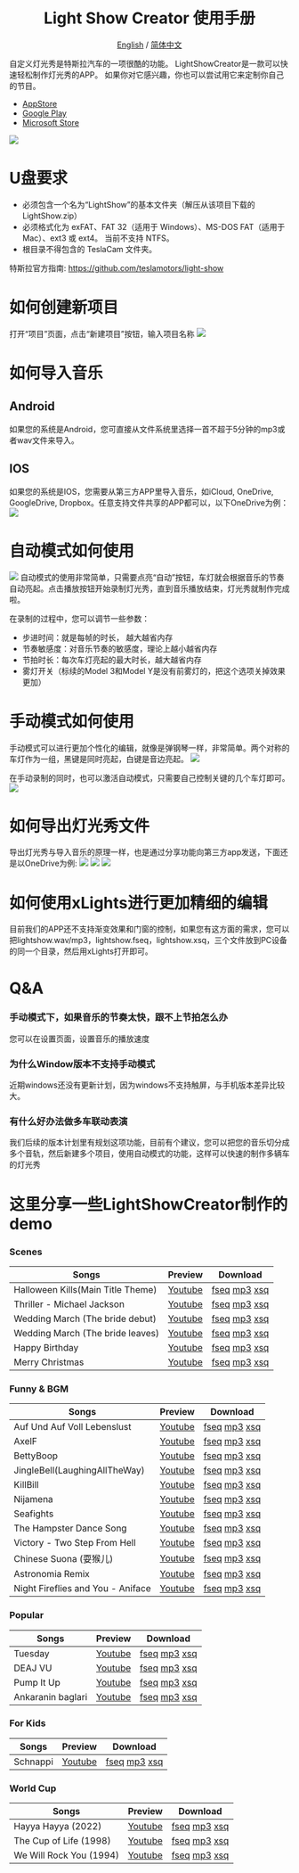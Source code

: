 <h1 align="center"/>Light Show Creator 使用手册</h1>
<p align="center">
	<a href="./README.md">English</a>
	/
    <a href="./README-zh.md">简体中文</a>
</p>

自定义灯光秀是特斯拉汽车的一项很酷的功能。 LightShowCreator是一款可以快速轻松制作灯光秀的APP。 如果你对它感兴趣，你也可以尝试用它来定制你自己的节目。
+ [AppStore](https://apps.apple.com/us/app/light-show-creator/id6446385602)
+ [Google Play](https://play.google.com/store/apps/details?id=com.coding1024.tslshow)
+ [Microsoft Store](https://www.microsoft.com/store/productId/9PL28B7M856D)

![](Images/preview.gif)

# U盘要求
+ 必须包含一个名为“LightShow”的基本文件夹（解压从该项目下载的 LightShow.zip）
+ 必须格式化为 exFAT、FAT 32（适用于 Windows）、MS-DOS FAT（适用于 Mac）、ext3 或 ext4。 当前不支持 NTFS。
+ 根目录不得包含的 TeslaCam 文件夹。

特斯拉官方指南: https://github.com/teslamotors/light-show

# 如何创建新项目
打开“项目”页面，点击“新建项目”按钮，输入项目名称
![](Images/new-project.png)

# 如何导入音乐
## Android
如果您的系统是Android，您可直接从文件系统里选择一首不超于5分钟的mp3或者wav文件来导入。

## IOS
如果您的系统是IOS，您需要从第三方APP里导入音乐，如iCloud, OneDrive, GoogleDrive, Dropbox。任意支持文件共享的APP都可以，以下OneDrive为例：
![](Images/import01.png)

# 自动模式如何使用
![](Images/auto.png)
自动模式的使用非常简单，只需要点亮“自动”按钮，车灯就会根据音乐的节奏自动亮起。点击播放按钮开始录制灯光秀，直到音乐播放结束，灯光秀就制作完成啦。

在录制的过程中，您可以调节一些参数：
+ 步进时间：就是每帧的时长， 越大越省内存
+ 节奏敏感度：对音乐节奏的敏感度，理论上越小越省内存
+ 节拍时长：每次车灯亮起的最大时长，越大越省内存
+ 雾灯开关（标续的Model 3和Model Y是没有前雾灯的，把这个选项关掉效果更加）

# 手动模式如何使用
手动模式可以进行更加个性化的编辑，就像是弹钢琴一样，非常简单。两个对称的车灯作为一组，黑键是同时亮起，白键是音边亮起。
![](Images/manual01.png)

在手动录制的同时，也可以激活自动模式，只需要自己控制关键的几个车灯即可。
![](Images/manual02.png)

# 如何导出灯光秀文件
导出灯光秀与导入音乐的原理一样，也是通过分享功能向第三方app发送，下面还是以OneDrive为例:
![](Images/export01.png)
![](Images/export02.png)
![](Images/export03.png)


# 如何使用xLights进行更加精细的编辑
目前我们的APP还不支持渐变效果和门窗的控制，如果您有这方面的需求，您可以把lightshow.wav/mp3，lightshow.fseq，lightshow.xsq，三个文件放到PC设备的同一个目录，然后用xLights打开即可。

# Q&A
### 手动模式下，如果音乐的节奏太快，跟不上节拍怎么办
您可以在设置页面，设置音乐的播放速度

### 为什么Window版本不支持手动模式
近期windows还没有更新计划，因为windows不支持触屏，与手机版本差异比较大。

### 有什么好办法做多车联动表演
我们后续的版本计划里有规划这项功能，目前有个建议，您可以把您的音乐切分成多个音轨，然后新建多个项目，使用自动模式的功能，这样可以快速的制作多辆车的灯光秀

# 这里分享一些LightShowCreator制作的demo
### Scenes
|Songs|Preview|Download|
|---|---|---|
|Halloween Kills(Main Title Theme)|[Youtube](https://youtu.be/EEkjOqiCXso)|[fseq](Downloads/HalloweenKills.fseq) [mp3](Downloads/HalloweenKills.mp3) [xsq](Downloads/HalloweenKills.xsq)|
|Thriller - Michael Jackson|[Youtube](https://youtu.be/DHbQ05eTug8)|[fseq](Downloads/Thriller.fseq) [mp3](Downloads/Thriller.mp3) [xsq](Downloads/Thriller.xsq)|
|Wedding March (The bride debut)|[Youtube](https://youtu.be/iakQSEtRHS8)|[fseq](Downloads/Wedding1.fseq) [mp3](Downloads/Wedding1.mp3) [xsq](Downloads/Wedding1.xsq)|
|Wedding March (The bride leaves)|[Youtube](https://youtu.be/Gn86WnPEw6o)|[fseq](Downloads/Wedding2.fseq) [mp3](Downloads/Wedding2.mp3) [xsq](Downloads/Wedding2.xsq)|
|Happy Birthday|[Youtube](https://youtu.be/c4l5BWJmnm8)|[fseq](Downloads/HappyBirthday.fseq) [mp3](Downloads/HappyBirthday.mp3) [xsq](Downloads/HappyBirthday.xsq)|
|Merry Christmas|[Youtube](https://youtu.be/pC14N6Z2QZY)|[fseq](Downloads/MerryChristmas.fseq) [mp3](Downloads/MerryChristmas.mp3) [xsq](Downloads/MerryChristmas.xsq)|

### Funny & BGM
|Songs|Preview|Download|
|---|---|---|
|Auf Und Auf Voll Lebenslust|[Youtube](https://youtu.be/QG7xRLSWCg0)|[fseq](Downloads/AufUndAufVollLebenslust.fseq) [mp3](Downloads/AufUndAufVollLebenslust.mp3) [xsq](Downloads/AufUndAufVollLebenslust.xsq)|
|AxelF|[Youtube](https://youtu.be/2tdLb02Y96o)|[fseq](Downloads/AxelF.fseq) [mp3](Downloads/AxelF.mp3) [xsq](Downloads/AxelF.xsq)|
|BettyBoop|[Youtube](https://youtu.be/H2x7Mawssjo)|[fseq](Downloads/BettyBoop.fseq) [mp3](Downloads/BettyBoop.mp3) [xsq](Downloads/BettyBoop.xsq)|
|JingleBell(LaughingAllTheWay)|[Youtube](https://youtu.be/J-K50W4beiU)|[fseq](Downloads/JingleBell(LaughingAllTheWay).fseq) [mp3](Downloads/JingleBell(LaughingAllTheWay).mp3) [xsq](Downloads/JingleBell(LaughingAllTheWay).xsq)|
|KillBill|[Youtube](https://youtu.be/6oPdOL5JQ6g)|[fseq](Downloads/KillBill.fseq) [mp3](Downloads/KillBill.mp3) [xsq](Downloads/KillBill.xsq)|
|Nijamena|[Youtube](https://youtu.be/3vFTLrvxN0A)|[fseq](Downloads/Nijamena.fseq) [mp3](Downloads/Nijamena.mp3) [xsq](Downloads/Nijamena.xsq)|
|Seafights|[Youtube](https://youtu.be/5yDf8Ge_mEE)|[fseq](Downloads/Seafights.fseq) [mp3](Downloads/Seafights.mp3) [xsq](Downloads/Seafights.xsq)|
|The Hampster Dance Song|[Youtube](https://youtu.be/Nl9QJFfxf2Y)|[fseq](Downloads/TheHampsterDanceSong.fseq) [mp3](Downloads/TheHampsterDanceSong.mp3) [xsq](Downloads/TheHampsterDanceSong.xsq)|
|Victory - Two Step From Hell| [Youtube](https://youtu.be/JfHDj0td7Y8)|[fseq](Downloads/Vectory.fseq) [mp3](Downloads/Vectory.mp3) [xsq](Downloads/Vectory.xsq)|
|Chinese Suona (耍猴儿)| [Youtube](https://youtu.be/PHS2iNy9a-Y)|[fseq](Downloads/MonkeySuona.fseq) [mp3](Downloads/MonkeySuona.mp3) [xsq](Downloads/MonkeySuona.xsq)|
|Astronomia Remix| [Youtube](https://youtu.be/4dl7x454HOI)|[fseq](Downloads/AstronomiaRemix.fseq) [mp3](Downloads/AstronomiaRemix.mp3) [xsq](Downloads/AstronomiaRemix.xsq)|
|Night Fireflies and You - Aniface| [Youtube](https://youtu.be/06apHQdidiQ)|[fseq](Downloads/NightFirefliesAndYou.fseq) [mp3](Downloads/NightFirefliesAndYou.mp3) [xsq](Downloads/NightFirefliesAndYou.xsq)|

### Popular
|Songs|Preview|Download|
|---|---|---|
|Tuesday|[Youtube](https://youtu.be/dwjc0wLnCfQ)|[fseq](Downloads/Tuesday.fseq) [mp3](Downloads/Tuesday.mp3) [xsq](Downloads/Tuesday.xsq)|
|DEAJ VU|[Youtube](https://youtu.be/dvio49U2RhE)|[fseq](Downloads/DEJAVU.fseq) [mp3](Downloads/DEJAVU.mp3) [xsq](Downloads/DEJAVU.xsq)|
|Pump It Up|[Youtube](https://youtu.be/G-VYmN47iyo)|[fseq](Downloads/PumpItUp.fseq) [mp3](Downloads/PumpItUp.mp3) [xsq](Downloads/PumpItUp.xsq)|
|Ankaranin baglari|[Youtube](https://youtu.be/8BakNXETqkA)|[fseq](Downloads/ANKARANIN.fseq) [mp3](Downloads/ANKARANIN.mp3) [xsq](Downloads/ANKARANIN.xsq)|

### For Kids
|Songs|Preview|Download|
|---|---|---|
|Schnappi|[Youtube](https://youtu.be/b-RGHncYe1Q)|[fseq](Downloads/Schnappi.fseq) [mp3](Downloads/Schnappi.mp3) [xsq](Downloads/Schnappi.xsq)|

### World Cup
|Songs|Preview|Download|
|---|---|---|
|Hayya Hayya (2022)|[Youtube](https://youtu.be/RpJeS3fIH1s)|[fseq](Downloads/HayyaHayya.fseq) [mp3](Downloads/HayyaHayya.mp3) [xsq](Downloads/HayyaHayya.xsq)|
|The Cup of Life (1998)|[Youtube](https://youtu.be/cqOPomTxMpo)|[fseq](Downloads/TheCupOfLife.fseq) [mp3](Downloads/TheCupOfLife.mp3) [xsq](Downloads/TheCupOfLife.xsq)|
|We Will Rock You (1994)|[Youtube](https://youtu.be/zCorVvQh99k)|[fseq](Downloads/WeWillRockYou.fseq) [mp3](Downloads/WeWillRockYou.mp3) [xsq](Downloads/WeWillRockYou.xsq)|
